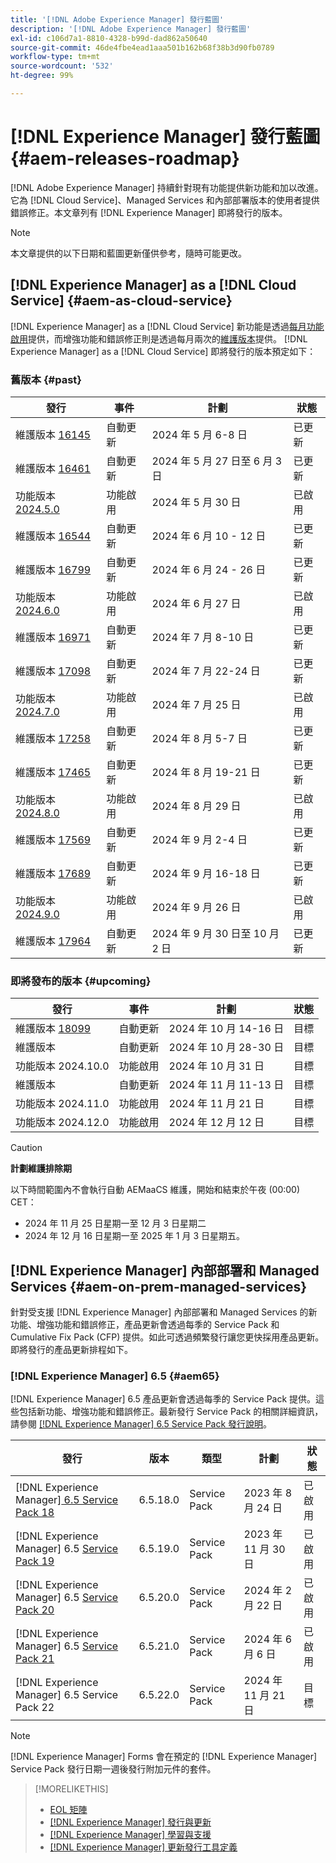 ```yaml
---
title: '[!DNL Adobe Experience Manager] 發行藍圖'
description: '[!DNL Adobe Experience Manager] 發行藍圖'
exl-id: c106d7a1-8810-4328-b99d-dad862a50640
source-git-commit: 46de4fbe4ead1aaa501b162b68f38b3d90fb0789
workflow-type: tm+mt
source-wordcount: '532'
ht-degree: 99%

---
```



# [!DNL Experience Manager] 發行藍圖 {#aem-releases-roadmap}

[!DNL Adobe Experience Manager] 持續針對現有功能提供新功能和加以改進。它為 [!DNL Cloud Service]、Managed Services 和內部部署版本的使用者提供錯誤修正。本文章列有 [!DNL Experience Manager] 即將發行的版本。

>[!NOTE]
>
>本文章提供的以下日期和藍圖更新僅供參考，隨時可能更改。

## [!DNL Experience Manager] as a [!DNL Cloud Service] {#aem-as-cloud-service}

[!DNL Experience Manager] as a [!DNL Cloud Service] 新功能是透過[每月功能啟用](https://experienceleague.adobe.com/zh-hant/docs/experience-manager-cloud-service/content/release-notes/release-notes/release-notes-current)提供，而增強功能和錯誤修正則是透過每月兩次的[維護版本](https://experienceleague.adobe.com/zh-hant/docs/experience-manager-cloud-service/content/release-notes/maintenance/latest)提供。
[!DNL Experience Manager] as a [!DNL Cloud Service] 即將發行的版本預定如下：

### 舊版本 {#past}

| 發行 | 事件 | 計劃 | 狀態 |
|---|---|---|---|
| 維護版本 [16145](https://experienceleague.adobe.com/zh-hant/docs/experience-manager-cloud-service/content/release-notes/maintenance/2024/2024-5-0#release-16145) | 自動更新 | 2024 年 5 月 6-8 日 | 已更新 |
| 維護版本 [16461](https://experienceleague.adobe.com/zh-hant/docs/experience-manager-cloud-service/content/release-notes/maintenance/2024/2024-5-0#release-16461) | 自動更新 | 2024 年 5 月 27 日至 6 月 3 日 | 已更新 |
| 功能版本 [2024.5.0](https://experienceleague.adobe.com/zh-hant/docs/experience-manager-cloud-service/content/release-notes/release-notes/2024/release-notes-2024-5-0) | 功能啟用 | 2024 年 5 月 30 日 | 已啟用 |
| 維護版本 [16544](https://experienceleague.adobe.com/zh-hant/docs/experience-manager-cloud-service/content/release-notes/maintenance/2024/2024-6-0#release-16544) | 自動更新 | 2024 年 6 月 10 - 12 日 | 已更新 |
| 維護版本 [16799](https://experienceleague.adobe.com/zh-hant/docs/experience-manager-cloud-service/content/release-notes/maintenance/2024/2024-6-0#release-16799) | 自動更新 | 2024 年 6 月 24 - 26 日 | 已更新 |
| 功能版本 [2024.6.0](https://experienceleague.adobe.com/zh-hant/docs/experience-manager-cloud-service/content/release-notes/release-notes/2024/release-notes-2024-6-0) | 功能啟用 | 2024 年 6 月 27 日 | 已啟用 |
| 維護版本 [16971](https://experienceleague.adobe.com/zh-hant/docs/experience-manager-cloud-service/content/release-notes/maintenance/2024/2024-7-0#release-16971) | 自動更新 | 2024 年 7 月 8-10 日 | 已更新 |
| 維護版本 [17098](https://experienceleague.adobe.com/zh-hant/docs/experience-manager-cloud-service/content/release-notes/maintenance/2024/2024-7-0#release-17098) | 自動更新 | 2024 年 7 月 22-24 日 | 已更新 |
| 功能版本 [2024.7.0](https://experienceleague.adobe.com/zh-hant/docs/experience-manager-cloud-service/content/release-notes/release-notes/2024/release-notes-2024-7-0) | 功能啟用 | 2024 年 7 月 25 日 | 已啟用 |
| 維護版本 [17258](https://experienceleague.adobe.com/zh-hant/docs/experience-manager-cloud-service/content/release-notes/maintenance/2024/2024-8-0#release-17258) | 自動更新 | 2024 年 8 月 5-7 日 | 已更新 |
| 維護版本 [17465](https://experienceleague.adobe.com/zh-hant/docs/experience-manager-cloud-service/content/release-notes/maintenance/2024/2024-8-0#release-17465) | 自動更新 | 2024 年 8 月 19-21 日 | 已更新 |
| 功能版本 [2024.8.0](https://experienceleague.adobe.com/tw/docs/experience-manager-cloud-service/content/release-notes/release-notes/2024/release-notes-2024-8-0) | 功能啟用 | 2024 年 8 月 29 日 | 已啟用 |
| 維護版本 [17569](https://experienceleague.adobe.com/zh-hant/docs/experience-manager-cloud-service/content/release-notes/maintenance/2024/2024-9-0#release-17569) | 自動更新 | 2024 年 9 月 2-4 日 | 已更新 |
| 維護版本 [17689](https://experienceleague.adobe.com/zh-hant/docs/experience-manager-cloud-service/content/release-notes/maintenance/2024/2024-9-0#release-17689) | 自動更新 | 2024 年 9 月 16-18 日 | 已更新 |
| 功能版本 [2024.9.0](https://experienceleague.adobe.com/zh-hant/docs/experience-manager-cloud-service/content/release-notes/release-notes/release-notes-current) | 功能啟用 | 2024 年 9 月 26 日 | 已啟用 |
| 維護版本 [17964](https://experienceleague.adobe.com/en/docs/experience-manager-cloud-service/content/release-notes/maintenance/2024/2024-10-0#release-17964) | 自動更新 | 2024 年 9 月 30 日至 10 月 2 日 | 已更新 |

### 即將發布的版本 {#upcoming}

| 發行 | 事件 | 計劃 | 狀態 |
|---|---|---|---|
| 維護版本 [18099](https://experienceleague.adobe.com/zh-hant/docs/experience-manager-cloud-service/content/release-notes/maintenance/latest) | 自動更新 | 2024 年 10 月 14-16 日 | 目標 |
| 維護版本 | 自動更新 | 2024 年 10 月 28-30 日 | 目標 |
| 功能版本 2024.10.0 | 功能啟用 | 2024 年 10 月 31 日 | 目標 |
| 維護版本 | 自動更新 | 2024 年 11 月 11-13 日 | 目標 |
| 功能版本 2024.11.0 | 功能啟用 | 2024 年 11 月 21 日 | 目標 |
| 功能版本 2024.12.0 | 功能啟用 | 2024 年 12 月 12 日 | 目標 |

>[!CAUTION]
>
>**計劃維護排除期**
>
> 以下時間範圍內不會執行自動 AEMaaCS 維護，開始和結束於午夜 (00:00) CET：
>
>* 2024 年 11 月 25 日星期一至 12 月 3 日星期二
>* 2024 年 12 月 16 日星期一至 2025 年 1 月 3 日星期五。

## [!DNL Experience Manager] 內部部署和 Managed Services {#aem-on-prem-managed-services}

針對受支援 [!DNL Experience Manager] 內部部署和 Managed Services 的新功能、增強功能和錯誤修正，產品更新會透過每季的 Service Pack 和 Cumulative Fix Pack (CFP) 提供。如此可透過頻繁發行讓您更快採用產品更新。即將發行的產品更新排程如下。

### [!DNL Experience Manager] 6.5 {#aem65}

[!DNL Experience Manager] 6.5 產品更新會透過每季的 Service Pack 提供。這些包括新功能、增強功能和錯誤修正。最新發行 Service Pack 的相關詳細資訊，請參閱 [[!DNL Experience Manager] 6.5 Service Pack 發行說明](https://experienceleague.adobe.com/zh-hant/docs/experience-manager-65/content/release-notes/release-notes)。

| 發行 | 版本 | 類型 | 計劃 | 狀態 |
|---|---|---|---|---|
| [!DNL Experience Manager][ 6.5 Service Pack 18](https://experienceleague.adobe.com/zh-hant/docs/experience-manager-65/content/release-notes/service-pack/6-5-18) | 6.5.18.0 | Service Pack | 2023 年 8 月 24 日 | 已啟用 |
| [!DNL Experience Manager] 6.5 [Service Pack 19](https://experienceleague.adobe.com/zh-hant/docs/experience-manager-65/content/release-notes/service-pack/6-5-19) | 6.5.19.0 | Service Pack | 2023 年 11 月 30 日 | 已啟用 |
| [!DNL Experience Manager] 6.5 [Service Pack 20](https://experienceleague.adobe.com/zh-hant/docs/experience-manager-65/content/release-notes/service-pack/6-5-20) | 6.5.20.0 | Service Pack | 2024 年 2 月 22 日 | 已啟用 |
| [!DNL Experience Manager] 6.5 [Service Pack 21](https://experienceleague.adobe.com/zh-hant/docs/experience-manager-65/content/release-notes/release-notes) | 6.5.21.0 | Service Pack | 2024 年 6 月 6 日 | 已啟用 |
| [!DNL Experience Manager] 6.5 Service Pack 22 | 6.5.22.0 | Service Pack | 2024 年 11 月 21 日 | 目標 |

>[!NOTE]
>
>[!DNL Experience Manager] Forms 會在預定的 [!DNL Experience Manager] Service Pack 發行日期一週後發行附加元件的套件。

>[!MORELIKETHIS]
>
>* [EOL 矩陣](https://helpx.adobe.com/tw/support/programs/eol-matrix.html)
>* [[!DNL Experience Manager] 發行與更新](https://experienceleague.adobe.com/zh-hant/docs/experience-manager-release-information/aem-release-updates/aem-releases-updates)
>* [[!DNL Experience Manager] 學習與支援](https://experienceleague.adobe.com/zh-hant/docs/experience-manager-cloud-service)
>* [[!DNL Experience Manager] 更新發行工具定義](/help/using/update-release-vehicle-definitions.md)
